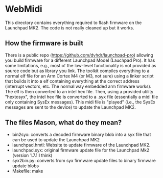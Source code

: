 # WebMidi

This directory contains everything required to flash firmware on the Launchpad MK2.
The code is not really cleaned up but it works.

## How the firmware is built

There is a public repo (https://github.com/dvhdr/launchpad-pro) allowing you build firmware for a different Launchpad Model (Lauchpad Pro).
It has some limitations, e.g., most of the low-level functionality is not provided as source code but as library you link.
The toolkit compiles everything to a normal elf file for an Arm Cortex M4 (or M3, not sure) using a linker script that builds it into a elf containing everything at the correct address (interrupt vectors, etc. The normal way embedded arm firmware works).
The elf is then converted to an intel hex file.
Then, using a provided utility "hextosyx", the intel hex file is converted to a .syx file (essentially a midi file only containing SysEx messages).
This midi file is "played" (i.e., the SysEx messages are sent to the device) to update the Launchpad MK2.

## The files Mason, what do they mean?
* bin2syx: converts a decoded firmware binary blob into a syx file that can be used to update the Launchpad MK2
* launchpad.hmtl: Website to update firmware of the Launchpad MK2.
* launchpad.syx: original firmware update file for the Launchpad Mk2 (version 1.7.1 I think)
* syx2bin.py: converts from syx firmware update files to binary firmware update blobs
* Makefile: make
